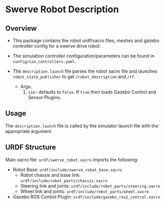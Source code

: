 # Swerve Robot Description

## Overview

- This package contains the robot urdf/xacro files, meshes and gazebo controller config for a swerve drive robot.

- The simulation controller configuration/parameters can be found in `config/sim_controllers.yaml`. 

- The `description.launch` file parses the robot xacro file and launches `robot_state_publisher` to get `/robot_description` and `/tf`.

    - Args:
        1. `sim:` defaults to `false`. If `true` then loads Gazebo Control and Sensor Plugins.

## Usage

The `description.launch` file is called by the simulator launch file with the appropriate argument.

## URDF Structure

Main xacro file: `urdf/swerve_robot.xacro` imports the following:
- Robot Base: `urdf/include/swerve_robot_base.xacro`
    - Robot chassis and base link: `urdf/include/robot_parts/chassis.xacro`
    - Steering link and joints: `urdf/include/robot_parts/steering.xacro`
    - Wheel link and joints: `urdf/include/robot_parts/wheel.xacro`
- Gazebo ROS Control Plugin: `urdf/include/gazebo_ros2_control.xacro`
